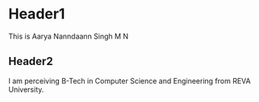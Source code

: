 # Header1 
This is Aarya Nanndaann Singh M N

## Header2
I am perceiving B-Tech in Computer Science and Engineering from REVA University.